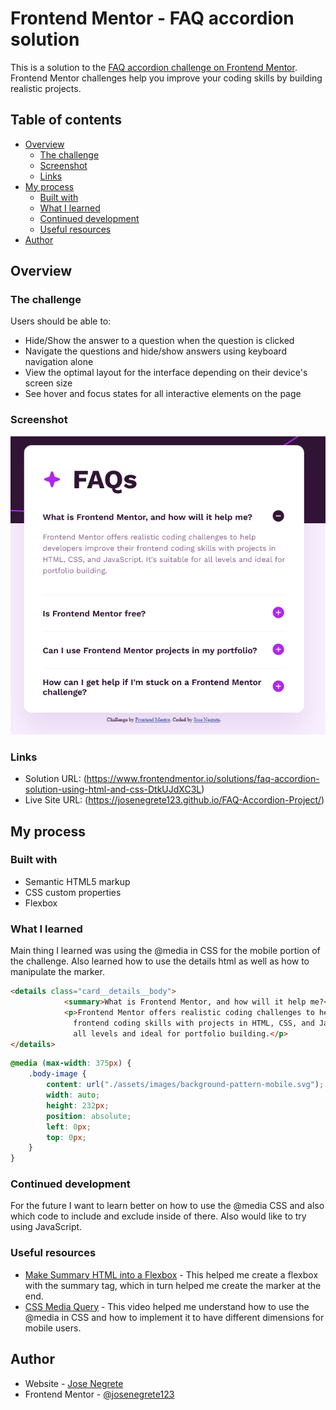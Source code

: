 # Frontend Mentor - FAQ accordion solution

This is a solution to the [FAQ accordion challenge on Frontend Mentor](https://www.frontendmentor.io/challenges/faq-accordion-wyfFdeBwBz). Frontend Mentor challenges help you improve your coding skills by building realistic projects. 

## Table of contents

- [Overview](#overview)
  - [The challenge](#the-challenge)
  - [Screenshot](#screenshot)
  - [Links](#links)
- [My process](#my-process)
  - [Built with](#built-with)
  - [What I learned](#what-i-learned)
  - [Continued development](#continued-development)
  - [Useful resources](#useful-resources)
- [Author](#author)

## Overview

### The challenge

Users should be able to:

- Hide/Show the answer to a question when the question is clicked
- Navigate the questions and hide/show answers using keyboard navigation alone
- View the optimal layout for the interface depending on their device's screen size
- See hover and focus states for all interactive elements on the page

### Screenshot

![](./FAQ_Accordion_Solution.png)

### Links

- Solution URL: (https://www.frontendmentor.io/solutions/faq-accordion-solution-using-html-and-css-DtkUJdXC3L)
- Live Site URL: (https://josenegrete123.github.io/FAQ-Accordion-Project/)

## My process

### Built with

- Semantic HTML5 markup
- CSS custom properties
- Flexbox

### What I learned

Main thing I learned was using the @media in CSS for the mobile portion of the challenge. Also learned how to use the details html as well as how to manipulate the marker. 

```html
<details class="card__details__body">
            <summary>What is Frontend Mentor, and how will it help me?</summary>
            <p>Frontend Mentor offers realistic coding challenges to help developers improve their 
              frontend coding skills with projects in HTML, CSS, and JavaScript. It's suitable for 
              all levels and ideal for portfolio building.</p>
</details>
```
```css
@media (max-width: 375px) {
    .body-image {
        content: url("./assets/images/background-pattern-mobile.svg");
        width: auto;
        height: 232px;
        position: absolute;
        left: 0px;
        top: 0px;
    }
}
```
### Continued development

For the future I want to learn better on how to use the @media CSS and also which code to include and exclude inside of there. Also would like to try using JavaScript.

### Useful resources

- [Make Summary HTML into a Flexbox](https://stackoverflow.com/questions/40207061/flexbox-doesnt-work-in-summary-tag) - This helped me create a flexbox with the summary tag, which in turn helped me create the marker at the end.
- [CSS Media Query](https://www.youtube.com/watch?v=yU7jJ3NbPdA) - This video helped me understand how to use the @media in CSS and how to implement it to have different dimensions for mobile users.

## Author

- Website - [Jose Negrete](https://github.com/josenegrete123)
- Frontend Mentor - [@josenegrete123](https://www.frontendmentor.io/profile/josenegrete123)
